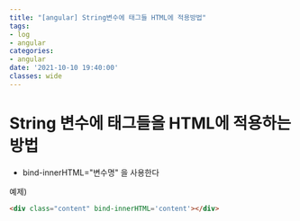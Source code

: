 ```yaml
---
title: "[angular] String변수에 태그들 HTML에 적용방법"
tags:
- log
- angular
categories:
- angular
date: '2021-10-10 19:40:00'
classes: wide
---
```



# String 변수에 태그들을 HTML에 적용하는 방법
- bind-innerHTML="변수명" 을 사용한다

예제)

```html
<div class="content" bind-innerHTML='content'></div>
```

